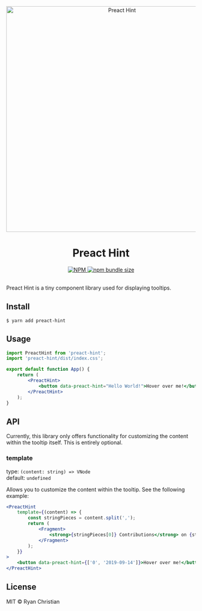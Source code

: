 <div align="center">
  <img src="https://github.com/ryanchristian4427/preact-hint/blob/master/media/carbon.svg?raw=true" alt="Preact Hint" width="600" />
</div>

<h1 align="center">Preact Hint</h1>

<div align="center">
    <a href="https://github.com/RyanChristian4427/preact-hint/blob/master/LICENSE">
        <img alt="NPM" src="https://img.shields.io/npm/l/preact-hint?color=brightgreen">
    </a>
    <a href="https://bundlephobia.com/result?p=preact-hint">
        <img alt="npm bundle size" src="https://img.shields.io/bundlephobia/minzip/preact-hint">
    </a>
</div>

<br />

Preact Hint is a tiny component library used for displaying tooltips.

## Install

```
$ yarn add preact-hint
```

## Usage

```jsx
import PreactHint from 'preact-hint';
import 'preact-hint/dist/index.css';

export default function App() {
    return (
        <PreactHint>
            <button data-preact-hint="Hello World!">Hover over me!</button>
        </PreactHint>
    );
}
```

## API

Currently, this library only offers functionality for customizing the content within the tooltip itself. This is entirely optional.

### template
type: `(content: string) => VNode`<br/>
default: `undefined`

Allows you to customize the content within the tooltip. See the following example:

```jsx
<PreactHint
    template={(content) => {
        const stringPieces = content.split(',');
        return (
            <Fragment>
                <strong>{stringPieces[0]} Contributions</strong> on {stringPieces[1]}
            </Fragment>
        );
    }}
>
    <button data-preact-hint={['0', '2019-09-14']}>Hover over me!</button>
</PreactHint>
```

## License

MIT © Ryan Christian